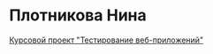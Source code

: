 # Плотникова Нина

[Курсовой проект "Тестирование веб-приложений"](https://docs.google.com/document/d/1DzXbMLn757AESO2lZVETb38VBDrSvqK-/edit) 
